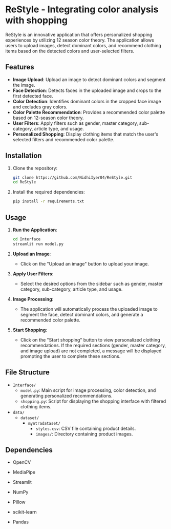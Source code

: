 # ReStyle - Integrating color analysis with shopping

ReStyle is an innovative application that offers personalized shopping experiences by utilizing 12 season color theory. The application allows users to upload images, detect dominant colors, and recommend clothing items based on the detected colors and user-selected filters.

## Features

- **Image Upload**: Upload an image to detect dominant colors and segment the image.
- **Face Detection**: Detects faces in the uploaded image and crops to the first detected face.
- **Color Detection**: Identifies dominant colors in the cropped face image and excludes gray colors.
- **Color Palette Recommendation**: Provides a recommended color palette based on 12-season color theory.
- **User Filters**: Apply filters such as gender, master category, sub-category, article type, and usage.
- **Personalized Shopping**: Display clothing items that match the user's selected filters and recommended color palette.

## Installation

1. Clone the repository:
    ```bash
    git clone https://github.com/NidhiIyer04/ReStyle.git
    cd ReStyle
    ```

2. Install the required dependencies:
    ```bash
    pip install -r requirements.txt
    ```

## Usage

1. **Run the Application**:
    ```bash
    cd Interface
    streamlit run model.py
    ```

2. **Upload an Image**:
    - Click on the "Upload an image" button to upload your image.

3. **Apply User Filters**:
    - Select the desired options from the sidebar such as gender, master category, sub-category, article type, and usage.

4. **Image Processing**:
    - The application will automatically process the uploaded image to segment the face, detect dominant colors, and generate a recommended color palette.

5. **Start Shopping**:
    - Click on the "Start shopping" button to view personalized clothing recommendations. If the required sections (gender, master category, and image upload) are not completed, a message will be displayed prompting the user to complete these sections.

## File Structure

- `Interface/`
  - `model.py`: Main script for image processing, color detection, and generating personalized recommendations.
  - `shopping.py`: Script for displaying the shopping interface with filtered clothing items.
- `data/`
  - `dataset/`
    - `myntradataset/`
      - `styles.csv`: CSV file containing product details.
      - `images/`: Directory containing product images.

## Dependencies

- OpenCV
- MediaPipe
- Streamlit
- NumPy
- Pillow
- scikit-learn
- Pandas

  ## 
